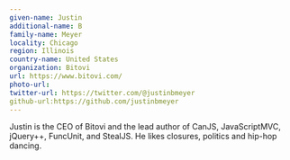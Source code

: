 ```yaml
---
given-name: Justin	
additional-name: B
family-name: Meyer
locality: Chicago	
region: Illinois
country-name: United States
organization: Bitovi
url: https://www.bitovi.com/
photo-url: 
twitter-url: https://twitter.com/@justinbmeyer
github-url:https://github.com/justinbmeyer
---
```

Justin is the CEO of Bitovi and the lead author of CanJS, JavaScriptMVC, jQuery++, FuncUnit, and StealJS. He likes closures, politics and hip-hop dancing.
